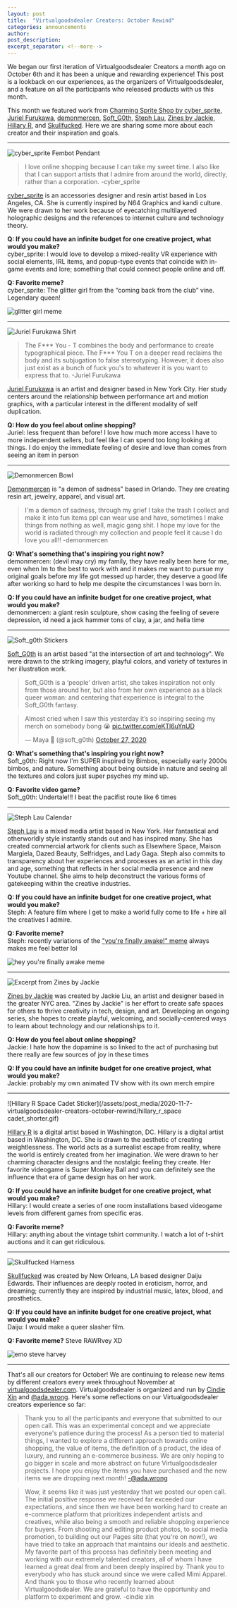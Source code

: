 ```yaml
---
layout: post
title:  "Virtualgoodsdealer Creators: October Rewind"
categories: announcements
author: 
post_description:
excerpt_separator: <!--more-->
---
```


We began our first iteration of Virtualgoodsdealer Creators a month ago on October 6th and it has been a unique and rewarding experience! This post is a lookback on our experiences, as the organizers of Virtualgoodsdealer, and a feature on all the participants who released products with us this month. <!--more-->

This month we featured work from [Charming Sprite Shop by cyber_sprite](/creatordirectory/cyber_sprite), [Juriel Furukawa](/creatordirectory/jurielfurukawa), [demonmercen](/creatordirectory/demonmercen), [Soft_G0th](/creatordirectory/soft_g0th), [Steph Lau](/creatordirectory/stephlau), [Zines by Jackie](/creatordirectory/zinesbyjackie), [Hillary R](/creatordirectory/hillaryr), and [Skullfucked](/creatordirectory/skullfucked). Here we are sharing some more about each creator and their inspiration and goals.

-----
![cyber_sprite Fembot Pendant](/assets/post_media/2020-11-7-virtualgoodsdealer-creators-october-rewind/cyber_sprite_fembot.jpg)

>I love online shopping because I can take my sweet time. I also like that I can support artists that I admire from around the world, directly, rather than a corporation.
>-cyber_sprite

[cyber_sprite](/creatordirectory/cyber_sprite) is an accessories designer and resin artist based in Los Angeles, CA. She is currently inspired by N64 Graphics and kandi culture. We were drawn to her work because of eyecatching multilayered holographic designs and the references to internet culture and technology theory. 

**Q: If you could have an infinite budget for one creative project, what would you make?**  
cyber_sprite: I would love to develop a mixed-reality VR experience with social elements, IRL items, and popup-type events that coincide with in-game events and lore; something that could connect people online and off.

**Q: Favorite meme?**  
cyber_sprite: The glitter girl from the “coming back from the club” vine. Legendary queen!

![glitter girl meme](/assets/post_media/2020-11-7-virtualgoodsdealer-creators-october-rewind/glitter_girl.jpg)

-----
![Juriel Furukawa Shirt](/assets/post_media/2020-11-7-virtualgoodsdealer-creators-october-rewind/juriel_furukawa_mockup.png)

>The F\*\*\* You - T combines the body and performance to create typographical piece. The F\*\*\* You T on a deeper read reclaims the body and its subjugation to false stereotyping. However, it does also just exist as a bunch of fuck you's to whatever it is you want to express that to.
>-Juriel Furukawa

[Juriel Furukawa](/creatordirectory/jurielfurukawa) is an artist and designer based in New York City. Her study centers around the relationship between performance art and motion graphics, with a particular interest in the different modality of self duplication.

**Q: How do you feel about online shopping?**   
Juriel: less frequent than before! I love how much more access I have to more independent sellers, but feel like I can spend too long looking at things. I do enjoy the immediate feeling of desire and love than comes from seeing an item in person

-----
![Demonmercen Bowl](/assets/post_media/2020-11-7-virtualgoodsdealer-creators-october-rewind/demonmercen_bowl.jpg)

[Demonmercen](/creatordirectory/demonmercen) is "a demon of sadness" based in Orlando. They are creating resin art, jewelry, apparel, and visual art.

>I'm a demon of sadness, through my grief I take the trash I collect and make it into fun items ppl can wear use and have, sometimes I make things from nothing as well, magic gang shit. I hope my love for the world is radiated through my collection  and people feel it cause I do love you all!!
>-demonmercen

**Q: What's something that's inspiring you right now?**   
demonmercen: (devil may cry) my family, they have really been here for me, even when Im to the best to work with and it makes me want to pursue my original goals before my life got messed up harder, they deserve a good life after working so hard to help me despite the circumstances I was born in.

**Q: If you could have an infinite budget for one creative project, what would you make?**  
demonmercen: a giant resin sculpture, show casing the feeling of severe depression, id need a jack hammer tons of clay, a jar, and hella time

-----
![Soft_g0th Stickers](/assets/post_media/2020-11-7-virtualgoodsdealer-creators-october-rewind/soft_g0th_stickerpile.png)

[Soft_G0th](/creatordirectory/soft_g0th) is an artist based "at the intersection of art and technology". We were drawn to the striking imagery, playful colors, and variety of textures in her illustration work.

>Soft_G0th is a ‘people’ driven artist, she takes inspiration not only from those around her, but also from her own experience as a black queer woman: and centering that experience is integral to the Soft_G0th fantasy.

<div class="row justify-content-center">
	<div class="col-">
		<blockquote class="twitter-tweet"><p lang="en" dir="ltr">Almost cried when I saw this yesterday it’s so inspiring seeing my merch on somebody bong 😭 <a href="https://t.co/eKTl6uYnUD">pic.twitter.com/eKTl6uYnUD</a></p>&mdash; Maya 🖤 (@soft_g0th) <a href="https://twitter.com/soft_g0th/status/1321085637894787072?ref_src=twsrc%5Etfw">October 27, 2020</a></blockquote> <script async src="https://platform.twitter.com/widgets.js" charset="utf-8"></script>
	</div>
</div>

**Q: What's something that's inspiring you right now?**  
Soft_g0th: Right now I'm SUPER inspired by Bimbos, especially early 2000s bimbos, and nature. Something about being outside in nature and seeing all the textures and colors just super psyches my mind up.

**Q: Favorite video game?**  
Soft_g0th: Undertale!!! I beat the pacifist route like 6 times

-----
![Steph Lau Calendar](/assets/post_media/2020-11-7-virtualgoodsdealer-creators-october-rewind/steph_lau_calendar.png)

[Steph Lau](/creatordirectory/stephlau) is a mixed media artist based in New York. Her fantastical and otherworldly style instantly stands out and has inspired many. She has created commercial artwork for clients such as Elsewhere Space, Maison Margiela, Dazed Beauty, Selfridges, and Lady Gaga. Steph also commits to transparency about her experiences and processes as an artist in this day and age, something that reflects in her social media presence and new Youtube channel. She aims to help deconstruct the various forms of gatekeeping within the creative industries.

**Q: If you could have an infinite budget for one creative project, what would you make?**   
Steph: A feature film where I get to make a world fully come to life + hire all the creatives I admire.

**Q: Favorite meme?**   
Steph: recently variations of the  ["you're finally awake!" meme](https://knowyourmeme.com/memes/youre-finally-awake-you-hit-your-head-really-hard) always makes me feel better lol

![hey you're finally awake meme](/assets/post_media/2020-11-7-virtualgoodsdealer-creators-october-rewind/finallyyou'reawake_meme.png)

-----
![Excerpt from Zines by Jackie](/assets/post_media/2020-11-7-virtualgoodsdealer-creators-october-rewind/zines_by_jackie_excerpt.png)

[Zines by Jackie](/creatordirectory/zinesbyjackie) was created by Jackie Liu, an artist and designer based in the greater NYC area. "Zines by Jackie" is her effort to create safe spaces for others to thrive creativity in tech, design, and art. Developing an ongoing series, she hopes to create playful, welcoming, and socially-centered ways to learn about technology and our relationships to it.

**Q: How do you feel about online shopping?**   
Jackie: I hate how the dopamine is so linked to the act of purchasing but there really are few sources of joy in these times

**Q: If you could have an infinite budget for one creative project, what would you make?**   
Jackie: probably my own animated TV show with its own merch empire

-----
![Hillary R Space Cadet Sticker](/assets/post_media/2020-11-7-virtualgoodsdealer-creators-october-rewind/hillary_r_space cadet_shorter.gif)

[Hillary R](/creatordirectory/hillaryr) is a digital artist based in Washington, DC. Hillary is a digital artist based in Washington, DC. She is drawn to the aesthetic of creating weightlessness. The world acts as a surrealist escape from reality, where the world is entirely created from her imagination. We were drawn to her charming character designs and the nostalgic feeling they create. Her favorite videogame is Super Monkey Ball and you can definitely see the influence that era of game design has on her work.

**Q: If you could have an infinite budget for one creative project, what would you make?**   
Hillary: I would create a series of one room installations based videogame levels from different games from specific eras.

**Q: Favorite meme?**   
Hillary: anything about the vintage tshirt community. I watch a lot of t-shirt auctions and it can get ridiculous.

----
![Skullfucked Harness](/assets/post_media/2020-11-7-virtualgoodsdealer-creators-october-rewind/skullfucked_harnesslarge_closeup.png)

[Skullfucked](/creatordirectory/skullfucked) was created by New Orleans, LA based designer Daiju Edwards. Their influences are deeply rooted in eroticism, horror, and dreaming; currently they are inspired by industrial music, latex, blood, and prosthetics.

**Q: If you could have an infinite budget for one creative project, what would you make?**   
Daiju: I would make a queer slasher film.

**Q: Favorite meme?**
Steve RAWRvey XD

![emo steve harvey](/assets/post_media/2020-11-7-virtualgoodsdealer-creators-october-rewind/emo_steve_harvey.jpg)

-----
That's all our creators for October! We are continuing to release new items by different creators every week throughout November at [virtualgoodsdealer.com](virtualgoodsdealer.com). Virtualgoodsdealer is organized and run by [Cindie Xin](/creatordirectory/cindiexin) and [@ada.wrong](/creatordirectory/adawrong). Here's some reflections on our Virtualgoodsdealer creators experience so far:

>Thank you to all the participants and everyone that submitted to our open call. This was an experimental concept and we appreciate everyone's patience during the process! As a person tied to material things, I wanted to explore a different approach towards online shopping, the value of items, the definition of a product, the idea of luxury, and running an e-commerce business. We are only hoping to go bigger in scale and more abstract on future Virtualgoodsdealer projects. I hope you enjoy the items you have purchased and the new items we are dropping next month!
>-@ada.wrong

>Wow, it seems like it was just yesterday that we posted our open call. The initial positive response we received far exceeded our expectations, and since then we have been working hard to create an e-commerce platform that prioritizes independent artists and creatives, while also being a smooth and reliable shopping experience for buyers. From shooting and editing product photos, to social media promotion, to building out our Pages site (that you're on now!), we have tried to take an approach that maintains our ideals and aesthetic. My favorite part of this process has definitely been meeting and working with our extremely talented creators, all of whom I have learned a great deal from and been deeply inspired by.
>Thank you to everybody who has stuck around since we were called Mimi Apparel. And thank you to those who recently learned about Virtualgoodsdealer. We are grateful to have the opportunity and platform to experiment and grow.
>-cindie xin